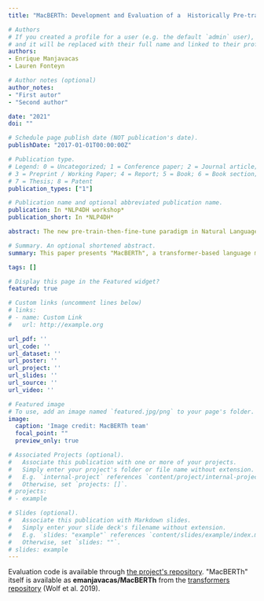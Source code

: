 ```yaml
---
title: "MacBERTh: Development and Evaluation of a  Historically Pre-trained Language Model for English (1450-1950)"

# Authors
# If you created a profile for a user (e.g. the default `admin` user), write the username (folder name) here 
# and it will be replaced with their full name and linked to their profile.
authors:
- Enrique Manjavacas
- Lauren Fonteyn

# Author notes (optional)
author_notes:
- "First autor"
- "Second author"

date: "2021"
doi: ""

# Schedule page publish date (NOT publication's date).
publishDate: "2017-01-01T00:00:00Z"

# Publication type.
# Legend: 0 = Uncategorized; 1 = Conference paper; 2 = Journal article;
# 3 = Preprint / Working Paper; 4 = Report; 5 = Book; 6 = Book section;
# 7 = Thesis; 8 = Patent
publication_types: ["1"]

# Publication name and optional abbreviated publication name.
publication: In *NLP4DH workshop*
publication_short: In *NLP4DH*

abstract: The new pre-train-then-fine-tune paradigm in Natural Language Processing (NLP) has made important performance gains accessible to a wider audience. Once pre-trained, deploying a large language model presents comparatively small infrastructure requirements, and offers robust performance in many NLP tasks. The Digital Humanities (DH) community has been an early adapter of this paradigm. Yet, a large part of this community is concerned with the application of NLP algorithms to historical texts, for which large models pre-trained on contemporary text may not provide optimal results. In the present paper, we present "MacBERTh"---a transformer-based language model pre-trained on historical English---and exhaustively assess its benefits on a large set of relevant downstream tasks. Our experiments highlight that, despite some differences across target time periods, pre-training on historical language from scratch outperforms models pre-trained on present-day language and later adapted to historical language.

# Summary. An optional shortened abstract.
summary: This paper presents "MacBERTh", a transformer-based language model pre-trained on historical English, and exhaustively assess its benefits on a large set of relevant downstream tasks. Our experiments highlight that, despite some differences across target time periods, pre-training on historical language from scratch outperforms models pre-trained on present-day language and later adapted to historical language.

tags: []

# Display this page in the Featured widget?
featured: true

# Custom links (uncomment lines below)
# links:
# - name: Custom Link
#   url: http://example.org

url_pdf: ''
url_code: ''
url_dataset: ''
url_poster: ''
url_project: ''
url_slides: ''
url_source: ''
url_video: ''

# Featured image
# To use, add an image named `featured.jpg/png` to your page's folder. 
image:
  caption: 'Image credit: MacBERTh team'
  focal_point: ""
  preview_only: true

# Associated Projects (optional).
#   Associate this publication with one or more of your projects.
#   Simply enter your project's folder or file name without extension.
#   E.g. `internal-project` references `content/project/internal-project/index.md`.
#   Otherwise, set `projects: []`.
# projects:
# - example

# Slides (optional).
#   Associate this publication with Markdown slides.
#   Simply enter your slide deck's filename without extension.
#   E.g. `slides: "example"` references `content/slides/example/index.md`.
#   Otherwise, set `slides: ""`.
# slides: example
---
```


Evaluation code is available through [the project's repository](https://www.github.com/emanjavacas/macberth-eval). "MacBERTh" itself is available as **emanjavacas/MacBERTh** from the [transformers repository](https://huggingface.co/emanjavacas/MacBERTh) (Wolf et al. 2019).
